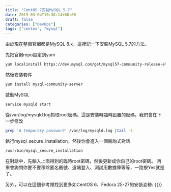 ```yaml
---
title: "CentOS 7安裝MySQL 5.7"
date: 2019-03-04T10:38:14+08:00
draft: false
categories: ["DevOps"]
tags: ["centos", "mysql"]
---
```


由於現在整個官網都是MySQL 8.x，這裡記一下安裝MySQL 5.7的方法。

<!--more-->

先把官網repo設定到yum
```sh
yum localinstall https://dev.mysql.com/get/mysql57-community-release-el7-11.noarch.rpm
```

然後安裝套件
```sh
yum install mysql-community-server
```

啟動MySQL
```sh
service mysqld start
```

從/var/log/mysqld.log抓取root密碼。這是安裝時臨時設置的密碼，我們會在下一步修改
```sh
grep 'A temporary password' /var/log/mysqld.log |tail -1
```

執行mysql_secure_installation，然後你會進入一個輪詢式對話
```sh
/usr/bin/mysql_secure_installation
```

在對話中，先輸入上面得到的臨時root密碼，然後更新成你自己的root密碼。
再來會詢問你要不要移除匿名賬號、遠端登入、測試用數據庫等等，一路按Yes就是了。

另外，可以在這個參考裡找到更多如CentOS 6、Fedora 25-27的安裝姿勢: {{<blanklink href="https://tecadmin.net/install-mysql-5-7-centos-rhel/">}}
